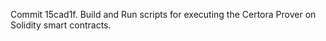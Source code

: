 Commit 15cad1f.                    Build and Run scripts for executing the Certora Prover on Solidity smart contracts.